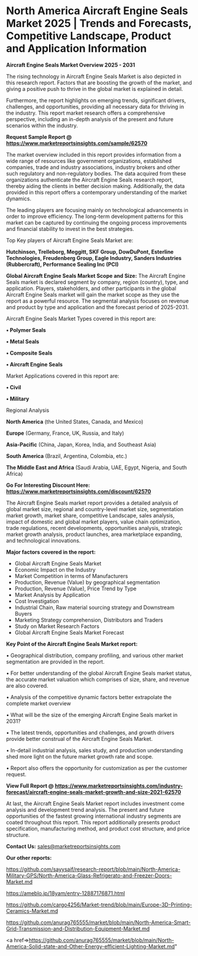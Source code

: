 # North America Aircraft Engine Seals Market 2025 | Trends and Forecasts, Competitive Landscape, Product and Application Information

<Strong> Aircraft Engine Seals Market Overview 2025 - 2031</strong>

The rising technology in Aircraft Engine Seals Market is also depicted in this research report. Factors that are boosting the growth of the market, and giving a positive push to thrive in the global market is explained in detail.

Furthermore, the report highlights on emerging trends, significant drivers, challenges, and opportunities, providing all necessary data for thriving in the industry. This report market research offers a comprehensive perspective, including an in-depth analysis of the present and future scenarios within the industry.

<strong>Request Sample Report @ <a href=https://www.marketreportsinsights.com/sample/62570>https://www.marketreportsinsights.com/sample/62570</a></strong>

The market overview included in this report provides information from a wide range of resources like government organizations, established companies, trade and industry associations, industry brokers and other such regulatory and non-regulatory bodies. The data acquired from these organizations authenticate the Aircraft Engine Seals research report, thereby aiding the clients in better decision making. Additionally, the data provided in this report offers a contemporary understanding of the market dynamics.

The leading players are focusing mainly on technological advancements in order to improve efficiency. The long-term development patterns for this market can be captured by continuing the ongoing process improvements and financial stability to invest in the best strategies.

Top Key players of Aircraft Engine Seals Market are:

<strong>Hutchinson, Trelleborg, Meggitt, SKF Group, DowDuPont, Esterline Technologies, Freudenberg Group, Eagle Industry, Sanders Industries (Rubbercraft), Performance Sealing Inc (PCI)</strong>

<strong><b>Global Aircraft Engine Seals Market Scope and Size:</b></strong>
The Aircraft Engine Seals market is declared segment by company, region (country), type, and application. Players, stakeholders, and other participants in the global Aircraft Engine Seals market will gain the market scope as they use the report as a powerful resource. The segmental analysis focuses on revenue and product by type and application and the forecast period of 2025-2031.

Aircraft Engine Seals Market Types covered in this report are:

<strong>• Polymer Seals

• Metal Seals

• Composite Seals

• Aircraft Engine Seals</strong>

Market Applications covered in this report are:

<strong>• Civil

• Military</strong> 

Regional Analysis

<strong>North America</strong> (the United States, Canada, and Mexico)

<strong>Europe</strong> (Germany, France, UK, Russia, and Italy)

<strong>Asia-Pacific</strong> (China, Japan, Korea, India, and Southeast Asia)

<strong>South America</strong> (Brazil, Argentina, Colombia, etc.)

<strong>The Middle East and Africa</strong> (Saudi Arabia, UAE, Egypt, Nigeria, and South Africa)

<strong>Go For Interesting Discount Here: <a href=https://www.marketreportsinsights.com/discount/62570>https://www.marketreportsinsights.com/discount/62570</a></strong>

The Aircraft Engine Seals market report provides a detailed analysis of global market size, regional and country-level market size, segmentation market growth, market share, competitive Landscape, sales analysis, impact of domestic and global market players, value chain optimization, trade regulations, recent developments, opportunities analysis, strategic market growth analysis, product launches, area marketplace expanding, and technological innovations.

<strong><b>Major factors covered in the report:</b></strong>
<ul>
  <li>Global Aircraft Engine Seals Market </li>
  <li>Economic Impact on the Industry</li>
  <li>Market Competition in terms of Manufacturers</li>
  <li>Production, Revenue (Value) by geographical segmentation</li>
  <li>Production, Revenue (Value), Price Trend by Type</li>
  <li>Market Analysis by Application</li>
  <li>Cost Investigation</li>
  <li>Industrial Chain, Raw material sourcing strategy and Downstream Buyers</li>
  <li>Marketing Strategy comprehension, Distributors and Traders</li>
  <li>Study on Market Research Factors</li>
  <li>Global Aircraft Engine Seals Market Forecast</li>
</ul>

<strong><b>Key Point of the Aircraft Engine Seals Market report:</b></strong>

• Geographical distribution, company profiling, and various other market segmentation are provided in the report.

• For better understanding of the global Aircraft Engine Seals market status, the accurate market valuation which comprises of size, share, and revenue are also covered.

• Analysis of the competitive dynamic factors better extrapolate the complete market overview

• What will be the size of the emerging Aircraft Engine Seals market in 2031?

• The latest trends, opportunities and challenges, and growth drivers provide better construal of the Aircraft Engine Seals Market.

• In-detail industrial analysis, sales study, and production understanding shed more light on the future market growth rate and scope.

• Report also offers the opportunity for customization as per the customer request.

<strong><b>View Full Report @ <a href=https://www.marketreportsinsights.com/industry-forecast/aircraft-engine-seals-market-growth-and-size-2021-62570>https://www.marketreportsinsights.com/industry-forecast/aircraft-engine-seals-market-growth-and-size-2021-62570</a></b></strong>


At last, the Aircraft Engine Seals Market report includes investment come analysis and development trend analysis. The present and future opportunities of the fastest growing international industry segments are coated throughout this report. This report additionally presents product specification, manufacturing method, and product cost structure, and price structure.

<strong>Contact Us:</strong>
sales@marketreportsinsights.com

<strong>Our other reports:</strong>

<a href=https://github.com/sayysaif/research-report/blob/main/North-America-Military-GPS/North-America-Glass-Refrigerato-and-Freezer-Doors-Market.md>https://github.com/sayysaif/research-report/blob/main/North-America-Military-GPS/North-America-Glass-Refrigerato-and-Freezer-Doors-Market.md</a>

<a href=https://ameblo.jp/18yam/entry-12887176871.html>https://ameblo.jp/18yam/entry-12887176871.html</a>

<a href=https://github.com/cargo4256/Market-trend/blob/main/Europe-3D-Printing-Ceramics-Market.md>https://github.com/cargo4256/Market-trend/blob/main/Europe-3D-Printing-Ceramics-Market.md</a>

<a href=https://github.com/anurag765555/market/blob/main/North-America-Smart-Grid-Transmission-and-Distribution-Equipment-Market.md>https://github.com/anurag765555/market/blob/main/North-America-Smart-Grid-Transmission-and-Distribution-Equipment-Market.md</a>

<a href=>https://github.com/anurag765555/market/blob/main/North-America-Solid-state-and-Other-Energy-efficient-Lighting-Market.md</a>"
